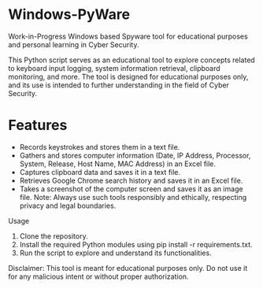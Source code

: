 # Windows-PyWare
Work-in-Progress Windows based Spyware tool for educational purposes and personal learning in Cyber Security.

This Python script serves as an educational tool to explore concepts related to keyboard input logging, system information retrieval, clipboard monitoring, and more. The tool is designed for educational purposes only, and its use is intended to further understanding in the field of Cyber Security.

# Features
* Records keystrokes and stores them in a text file.
* Gathers and stores computer information (Date, IP Address, Processor, System, Release, Host Name, MAC Address) in an Excel file.
* Captures clipboard data and saves it in a text file.
* Retrieves Google Chrome search history and saves it in an Excel file.
* Takes a screenshot of the computer screen and saves it as an image file.
Note: Always use such tools responsibly and ethically, respecting privacy and legal boundaries.

Usage
1. Clone the repository.
2. Install the required Python modules using pip install -r requirements.txt.
3. Run the script to explore and understand its functionalities.
   
Disclaimer: This tool is meant for educational purposes only. Do not use it for any malicious intent or without proper authorization.
